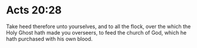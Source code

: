# Acts 20:28

Take heed therefore unto yourselves, and to all the flock, over the which the Holy Ghost hath made you overseers, to feed the church of God, which he hath purchased with his own blood.